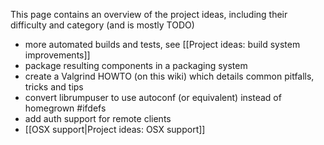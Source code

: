 This page contains an overview of the project ideas, including their
difficulty and category (and is mostly TODO)

* more automated builds and tests, see [[Project ideas: build system improvements]]
* package resulting components in a packaging system
* create a Valgrind HOWTO (on this wiki) which details common pitfalls, tricks and tips
* convert librumpuser to use autoconf (or equivalent) instead of homegrown #ifdefs
* add auth support for remote clients
* [[OSX support|Project ideas: OSX support]]